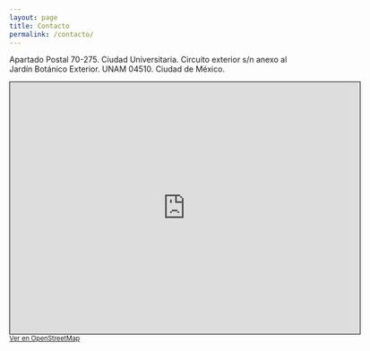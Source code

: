 ```yaml
---
layout: page
title: Contacto
permalink: /contacto/
---
```



Apartado Postal 70-275. Ciudad Universitaria. Circuito exterior s/n anexo al Jardín Botánico Exterior. UNAM 04510. Ciudad de México.



<iframe width="625" height="450" frameborder="0" scrolling="no" marginheight="0" marginwidth="0" src="http://www.openstreetmap.org/export/embed.html?bbox=-99.2110061645508%2C19.308612036514525%2C-99.17332649230958%2C19.336029191644073&amp;layer=mapnik&amp;marker=19.32232118910101%2C-99.19216632843018" style="border: 1px solid black"></iframe><br/><small><a href="http://www.openstreetmap.org/?mlat=19.3223&amp;mlon=-99.1922#map=16/19.3223/-99.1922&amp;layers=N">Ver en OpenStreetMap</a></small>
